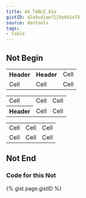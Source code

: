 ```yaml
---
title: AX_TABLE_01a
gistID: 42a9cd1ae7125e0b1e75
source: devtools
tags:
- table
---
```


<h2 aria-describedby="{{ page.gistID }}">Not Begin</h2>
<div class="rendered-not">
<!-- Bad: Table has incomplete header row -->
<table> 
  <tr>
    <th>Header</th>
    <th>Header</th>
    <td>Cell</td>
  </tr>
  <tr>
    <td>Cell</td>
    <td>Cell</td>
    <td>Cell</td>
  </tr>
</table>

<!-- Good: Table has incomplete header column -->
<table> 
  <tr>
    <td>Cell</td>
    <td>Cell</td>
    <td>Cell</td>
  </tr>
  <tr>
    <th>Header</th>
    <td>Cell</td>
    <td>Cell</td>
  </tr>
</table>

<!-- Bad: Table has no headers -->
<table> 
  <tr>
    <td>Cell</td>
    <td>Cell</td>
    <td>Cell</td>
  </tr>
  <tr>
    <td>Cell</td>
    <td>Cell</td>
    <td>Cell</td>
  </tr>
</table>
</div> <!-- rendered-not -->

<h2 aria-describedby="{{ page.gistID }}">Not End</h2>

<h3 aria-describedby="{{ page.gistID }}">Code for this Not</h3>
{% gist page.gistID %}